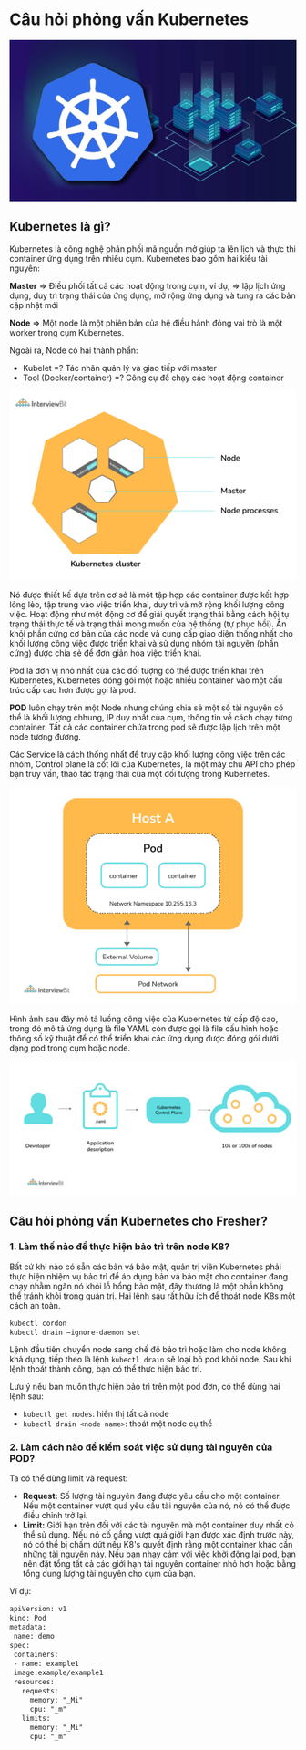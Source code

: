 # Câu hỏi phỏng vấn Kubernetes

![](./assets/kubernetes.jpg)

## Kubernetes là gì?

Kubernetes là công nghệ phân phối mã nguồn mở giúp ta lên lịch và thực thi container ứng dụng trên nhiều cụm. Kubernetes bao gồm hai kiểu tài nguyên:

**Master** => Điều phối tất cả các hoạt động trong cụm, ví dụ, => lập lịch ứng dụng, duy trì trạng thái của ứng dụng, mở rộng ứng dụng và tung ra các bản cập nhật mới

**Node** => Một node là một phiên bản của hệ điều hành đóng vai trò là một worker trong cụm Kubernetes.

Ngoài ra, Node có hai thành phần:

- Kubelet =? Tác nhân quản lý và giao tiếp với master
- Tool (Docker/container) =? Công cụ để chạy các hoạt động container

![](./assets/Kubernetes_Cluster.jpg)

Nó được thiết kế dựa trên cơ sở là một tập hợp các container được kết hợp lỏng lẻo, tập trung vào việc triển khai, duy trì và mở rộng khối lượng công việc. Hoạt động như một động cơ để giải quyết trạng thái bằng cách hội tụ trạng thái thực tế và trạng thái mong muốn của hệ thống (tự phục hồi). Ẩn khỏi phần cứng cơ bản của các node và cung cấp giao diện thống nhất cho khối lượng công việc được triển khai và sử dụng nhóm tài nguyên (phần cứng) được chia sẻ để đơn giản hóa việc triển khai.

Pod là đơn vị nhỏ nhất của các đối tượng có thể được triển khai trên Kubernetes, Kubernetes đóng gói một hoặc nhiều container vào một cấu trúc cấp cao hơn được gọi là pod.

**POD** luôn chạy trên một Node nhưng chúng chia sẻ một số tài nguyên có thể là khối lượng chhung, IP duy nhất của cụm, thông tin về cách chạy từng container. Tất cả các container chứa trong pod sẽ được lập lịch trên một node tương đương.

Các Service là cách thống nhất để truy cập khối lượng công việc trên các nhóm, Control plane là cốt lõi của Kubernetes, là một máy chủ API cho phép bạn truy vấn, thao tác trạng thái của một đối tượng trong Kubernetes.

![](./assets/Pod_Network.jpg)

Hình ảnh sau đây mô tả luồng công việc của Kubernetes từ cấp độ cao, trong đó mô tả ứng dụng là file YAML còn được gọi là file cấu hình hoặc thông số kỹ thuật để có thể triển khai các ứng dụng được đóng gói dưới dạng pod trong cụm hoặc node.

![](./assets/Kubernetes_Workflow.jpg)

## Câu hỏi phỏng vấn Kubernetes cho Fresher?

### 1. Làm thế nào để thực hiện bảo trì trên node K8?

Bất cứ khi nào có sẵn các bản vá bảo mật, quản trị viên Kubernetes phải thực hiện nhiệm vụ bảo trì để áp dụng bản vá bảo mật cho container đang chạy nhằm ngăn nó khỏi lỗ hổng bảo mật, đây thường là một phần không thể tránh khỏi trong quản trị. Hai lệnh sau rất hữu ích để thoát node K8s một cách an toàn.

```
kubectl cordon
kubectl drain –ignore-daemon set
```

Lệnh đầu tiên chuyển node sang chế độ bảo trì hoặc làm cho node không khả dụng, tiếp theo là lệnh `kubectl drain` sẽ loại bỏ pod khỏi node. Sau khi lệnh thoát thành công, bạn có thể thực hiện bảo trì.

Lưu ý nếu bạn muốn thực hiện bảo trì trên một pod đơn, có thể dùng hai lệnh sau:

- `kubectl get nodes`: hiển thị tất cả node
- `kubectl drain <node name>`: thoát một node cụ thể

### 2. Làm cách nào để kiểm soát việc sử dụng tài nguyên của POD?

Ta có thể dùng limit và request:

- **Request:** Số lượng tài nguyên đang được yêu cầu cho một container. Nếu một container vượt quá yêu cầu tài nguyên của nó, nó có thể được điều chỉnh trở lại.
- **Limit:** Giới hạn trên đối với các tài nguyên mà một container duy nhất có thể sử dụng. Nếu nó cố gắng vượt quá giới hạn được xác định trước này, nó có thể bị chấm dứt nếu K8's quyết định rằng một container khác cần những tài nguyên này. Nếu bạn nhạy cảm với việc khởi động lại pod, bạn nên đặt tổng tất cả các giới hạn tài nguyên container nhỏ hơn hoặc bằng tổng dung lượng tài nguyên cho cụm của bạn.

Ví dụ:

```
apiVersion: v1
kind: Pod
metadata:
 name: demo
spec:
 containers:
 - name: example1
 image:example/example1
 resources:
   requests:
     memory: "_Mi"
     cpu: "_m"
   limits:
     memory: "_Mi"
     cpu: "_m"
```